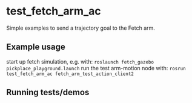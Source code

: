 # test_fetch_arm_ac

Simple examples to send a trajectory goal to the Fetch arm.

## Example usage
start up fetch simulation, e.g. with:
`roslaunch fetch_gazebo pickplace_playground.launch`
run the test arm-motion node with:
`rosrun test_fetch_arm_ac fetch_arm_test_action_client2`

## Running tests/demos
    
